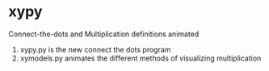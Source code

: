 # xypy
Connect-the-dots and Multiplication definitions animated
1. xypy.py is the new connect the dots program
2. xymodels.py animates the different methods of visualizing multiplication
